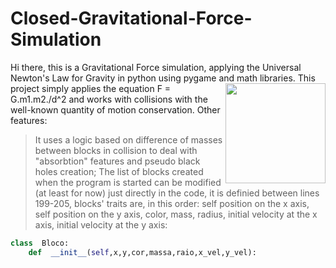 # Closed-Gravitational-Force-Simulation
Hi there, this is a Gravitational Force simulation, applying the Universal Newton's Law for Gravity in python using pygame and math libraries.
<img align="right" src="https://thumbs.gfycat.com/DimPowerlessBallpython-size_restricted.gif" width="160">
This project simply applies the equation F = G.m1.m2./d^2 
and works with collisions with the well-known quantity of
motion conservation. 
Other features:
> It uses a logic based on difference of masses between blocks in collision to deal with "absorbtion" features and pseudo black holes creation;
> The list of blocks created when the program is started can be modified (at least for now) just directly in the code, it is definied between lines 199-205, blocks' traits are, in this order: self position on the x axis, self position on the y axis, color, mass, radius, initial velocity at the x axis, initial velocity at the y axis:
``` python
class  Bloco:
	def  __init__(self,x,y,cor,massa,raio,x_vel,y_vel):
```
